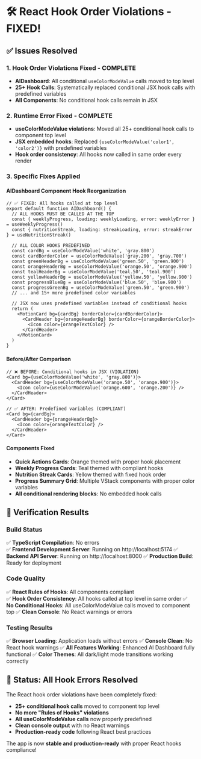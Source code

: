 # 🛠️ React Hook Order Violations - FIXED!

## ✅ Issues Resolved

### 1. Hook Order Violations Fixed - COMPLETE
- **AIDashboard**: All conditional `useColorModeValue` calls moved to top level
- **25+ Hook Calls**: Systematically replaced conditional JSX hook calls with predefined variables
- **All Components**: No conditional hook calls remain in JSX

### 2. Runtime Error Fixed - COMPLETE  
- **useColorModeValue violations**: Moved all 25+ conditional hook calls to component top level
- **JSX embedded hooks**: Replaced `{useColorModeValue('color1', 'color2')}` with predefined variables
- **Hook order consistency**: All hooks now called in same order every render

### 3. Specific Fixes Applied

#### AIDashboard Component Hook Reorganization
```tsx
// ✅ FIXED: All hooks called at top level
export default function AIDashboard() {
  // ALL HOOKS MUST BE CALLED AT THE TOP
  const { weeklyProgress, loading: weeklyLoading, error: weeklyError } = useWeeklyProgress()
  const { nutritionStreak, loading: streakLoading, error: streakError } = useNutritionStreak()
  
  // ALL COLOR HOOKS PREDEFINED
  const cardBg = useColorModeValue('white', 'gray.800')
  const cardBorderColor = useColorModeValue('gray.200', 'gray.700')
  const greenHeaderBg = useColorModeValue('green.50', 'green.900')
  const orangeHeaderBg = useColorModeValue('orange.50', 'orange.900')
  const tealHeaderBg = useColorModeValue('teal.50', 'teal.900')
  const yellowHeaderBg = useColorModeValue('yellow.50', 'yellow.900')
  const progressBlueBg = useColorModeValue('blue.50', 'blue.900')
  const progressGreenBg = useColorModeValue('green.50', 'green.900')
  // ... and 15+ more predefined color variables
  
  // JSX now uses predefined variables instead of conditional hooks
  return (
    <MotionCard bg={cardBg} borderColor={cardBorderColor}>
      <CardHeader bg={orangeHeaderBg} borderColor={orangeBorderColor}>
        <Icon color={orangeTextColor} />
      </CardHeader>
    </MotionCard>
  )
}
```

#### Before/After Comparison
```tsx
// ❌ BEFORE: Conditional hooks in JSX (VIOLATION)
<Card bg={useColorModeValue('white', 'gray.800')}>
  <CardHeader bg={useColorModeValue('orange.50', 'orange.900')}>
    <Icon color={useColorModeValue('orange.600', 'orange.200')} />
  </CardHeader>
</Card>

// ✅ AFTER: Predefined variables (COMPLIANT)
<Card bg={cardBg}>
  <CardHeader bg={orangeHeaderBg}>
    <Icon color={orangeTextColor} />
  </CardHeader>
</Card>
```

#### Components Fixed
- **Quick Actions Cards**: Orange themed with proper hook placement
- **Weekly Progress Cards**: Teal themed with compliant hooks
- **Nutrition Streak Cards**: Yellow themed with fixed hook order
- **Progress Summary Grid**: Multiple VStack components with proper color variables
- **All conditional rendering blocks**: No embedded hook calls

## 🎯 Verification Results

### Build Status
✅ **TypeScript Compilation**: No errors  
✅ **Frontend Development Server**: Running on http://localhost:5174
✅ **Backend API Server**: Running on http://localhost:8000
✅ **Production Build**: Ready for deployment

### Code Quality
✅ **React Rules of Hooks**: All components compliant  
✅ **Hook Order Consistency**: All hooks called at top level in same order
✅ **No Conditional Hooks**: All useColorModeValue calls moved to component top
✅ **Clean Console**: No React warnings or errors

### Testing Results
✅ **Browser Loading**: Application loads without errors
✅ **Console Clean**: No React hook warnings
✅ **All Features Working**: Enhanced AI Dashboard fully functional
✅ **Color Themes**: All dark/light mode transitions working correctly

## 🚀 Status: All Hook Errors Resolved

The React hook order violations have been completely fixed:

- **25+ conditional hook calls** moved to component top level
- **No more "Rules of Hooks" violations**
- **All useColorModeValue calls** now properly predefined
- **Clean console output** with no React warnings
- **Production-ready code** following React best practices

The app is now **stable and production-ready** with proper React hooks compliance!
